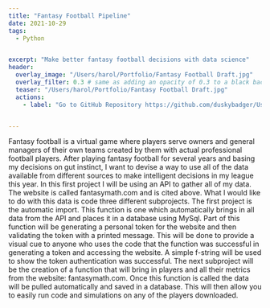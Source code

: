 ```yaml
---
title: "Fantasy Football Pipeline"
date: 2021-10-29
tags:
  - Python


excerpt: "Make better fantasy football decisions with data science"
header:
  overlay_image: "/Users/harol/Portfolio/Fantasy Football Draft.jpg"
  overlay_filter: 0.3 # same as adding an opacity of 0.3 to a black background
  teaser: "/Users/harol/Portfolio/Fantasy Football Draft.jpg"
  actions:
    - label: "Go to GitHub Repository https://github.com/duskybadger/Using-data-to-make-better-Fantasy-Football-Decisions"


---
```


Fantasy football is a virtual game where players serve owners and general managers of their own teams created by them with actual professional football players.
After playing fantasy football for several years and basing my decisions on gut instinct, I want to devise a way to use all of the data available from different sources to make intelligent decisions in my league this year.
In this first project I will be using an API to gather all of my data. The website is called fantasymath.com and is cited above. What I would like to do with this data is code three different subprojects. The first project is the automatic import. This function is one which automatically brings in all data from the API and places it in a database using MySql. Part of this function will be generating a personal token for the website and then validating the token with a printed message. This will be done to provide a visual cue to anyone who uses the code that the function was successful in generating a token and accessing the website. A simple f-string will be used to show the token authentication was successful.
The next subproject will be the creation of a function that will bring in players and all their metrics from the website: fantasymath.com. Once this function is called the data will be pulled automatically and saved in a database. This will then allow you to easily run code and simulations on any of the players downloaded.
